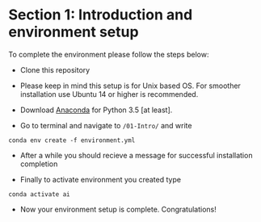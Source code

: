 # Section 1: Introduction and environment setup

To complete the environment please follow the steps below:

* Clone this repository

* Please keep in mind this setup is for Unix based OS. For smoother installation use Ubuntu 14 or higher is recommended.

* Download [Anaconda](https://www.anaconda.com/download) for Python 3.5 [at least].

* Go to terminal and navigate to `/01-Intro/` and write

```
conda env create -f environment.yml

```

* After a while you should recieve a message for successful installation completion

* Finally to activate environment you created type

```
conda activate ai

```

* Now your environment setup is complete. Congratulations!
 
